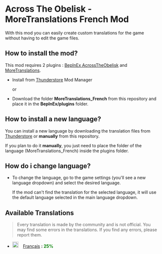 # Across The Obelisk - MoreTranslations French Mod


With this mod you can easily create custom translations for the game without having to edit the game files.

## How to install the mod?

This mod requires 2 plugins : [BepInEx AcrossTheObelisk](https://across-the-obelisk.thunderstore.io/package/BepInEx/BepInExPack_AcrossTheObelisk/) and [MoreTranslations](https://https://across-the-obelisk.thunderstore.io/package/DontTouchFranky/MoreTranslations/).

* Install from [Thunderstore](https://across-the-obelisk.thunderstore.io/) Mod Manager

    or

* Download the folder **MoreTranslations_French** from this repository and place it in the **BepInEx/plugins** folder.

## How to install a new language?

You can install a new language by downloading the translation files from [Thunderstore](https://across-the-obelisk.thunderstore.io/) or **manually** from this repository.

If you plan to do it **manually**, you just need to place the folder of the language (MoreTranslations_French) inside the plugins folder.

## How do i change language?

* To change the language, go to the game settings (you'll see a new language dropdown) and select the desired language.

    If the mod can't find the translation for the selected language, it will use the default language selected in the main language dropdown.

## Available Translations

> Every translation is made by the community and is not official. You may find some errors in the translations. If you find any errors, please report them.

* <img src="https://www.worldometers.info/img/flags/fr-flag.gif" alt= “Français” height="20px"> &ensp; [Français](https://https://github.com/Dolgren/AcrossTheObelisk_MoreTranslations) **: <span style="color:green">25%</span>**
